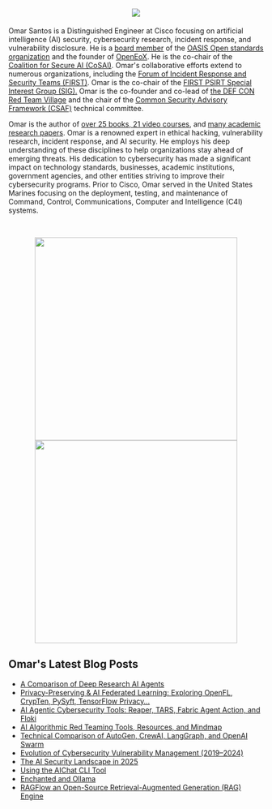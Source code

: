 <h1 align="center">
  <a href="https://git.io/typing-svg">
    <img src="https://readme-typing-svg.herokuapp.com/?lines=Welcome%20to%20Omar's%20corner.&center=true&size=25">
  </a>
</h1>

Omar Santos is a Distinguished Engineer at Cisco focusing on artificial intelligence (AI) security, cybersecurity research, incident response, and vulnerability disclosure. He is a [board member](https://www.oasis-open.org/board/) of the [OASIS Open standards organization](https://www.oasis-open.org/) and the founder of [OpenEoX](https://openeox.org/). He is the co-chair of the [Coalition for Secure AI (CoSAI)](https://www.coalitionforsecureai.org/). Omar's collaborative efforts extend to numerous organizations, including the [Forum of Incident Response and Security Teams (FIRST)](https://www.first.org/). Omar is the co-chair of the [FIRST PSIRT Special Interest Group (SIG).](https://www.first.org/global/sigs/psirt/) Omar is the co-founder and co-lead of [the DEF CON Red Team Village](https://redteamvillage.io/core.html) and the chair of the [Common Security Advisory Framework (CSAF)](https://oasis-open.github.io/csaf-documentation/) technical committee. 

Omar is the author of [over 25 books, 21 video courses](https://www.pearsonitcertification.com/search/index.aspx?query=omar+santos), and [many academic research papers](https://www.researchgate.net/profile/Omar_Santos3). Omar is a renowned expert in ethical hacking, vulnerability research, incident response, and AI security. He employs his deep understanding of these disciplines to help organizations stay ahead of emerging threats. His dedication to cybersecurity has made a significant impact on technology standards, businesses, academic institutions, government agencies, and other entities striving to improve their cybersecurity programs. Prior to Cisco, Omar served in the United States Marines focusing on the deployment, testing, and maintenance of Command, Control, Communications, Computer and Intelligence (C4I) systems.

<br>
<p align = "center">
  <img src = "https://github-readme-stats.vercel.app/api?username=santosomar&show_icons=true&theme=dark" width = 400>
  <img src = "https://github-readme-streak-stats.herokuapp.com/?user=santosomar&theme=dark&hide_border=true" width = 400>
</p>


## Omar's Latest Blog Posts
<!-- BLOG-POST-LIST:START -->
- [A Comparison of Deep Research AI Agents](https://aisecuritychronicles.org/a-comparison-of-deep-research-ai-agents-52492ee47ca7?source=rss-fc39e28d7e52------2)
- [Privacy-Preserving &amp; AI Federated Learning: Exploring OpenFL, CrypTen, PySyft, TensorFlow Privacy…](https://medium.com/ai-security-hub/privacy-preserving-federated-learning-21182905c00d?source=rss-fc39e28d7e52------2)
- [AI Agentic Cybersecurity Tools: Reaper, TARS, Fabric Agent Action, and Floki](https://santosomar.medium.com/agentic-cybersecurity-tools-122374ce942b?source=rss-fc39e28d7e52------2)
- [AI Algorithmic Red Teaming Tools, Resources, and Mindmap](https://santosomar.medium.com/ai-algorithmic-red-teaming-tools-mindmap-1c8b35833618?source=rss-fc39e28d7e52------2)
- [Technical Comparison of AutoGen, CrewAI, LangGraph, and OpenAI Swarm](https://ai.plainenglish.io/technical-comparison-of-autogen-crewai-langgraph-and-openai-swarm-1e4e9571d725?source=rss-fc39e28d7e52------2)
- [Evolution of Cybersecurity Vulnerability Management &lpar;2019–2024&rpar;](https://aisecuritychronicles.org/evolution-of-cybersecurity-vulnerability-management-2019-2024-fec8326331dd?source=rss-fc39e28d7e52------2)
- [The AI Security Landscape in 2025](https://medium.com/ai-security-hub/the-ai-security-landscape-in-2025-4add2123e045?source=rss-fc39e28d7e52------2)
- [Using the AIChat CLI Tool](https://santosomar.medium.com/using-the-aichat-cli-tool-3faf08da4a21?source=rss-fc39e28d7e52------2)
- [Enchanted and Ollama](https://santosomar.medium.com/enchanted-and-ollama-e5cf8831b985?source=rss-fc39e28d7e52------2)
- [RAGFlow an Open-Source Retrieval-Augmented Generation &lpar;RAG&rpar; Engine](https://santosomar.medium.com/ragflow-an-open-source-retrieval-augmented-generation-rag-engine-6b903005a032?source=rss-fc39e28d7e52------2)
<!-- BLOG-POST-LIST:END -->


